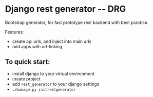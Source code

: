 # Django rest generator -- DRG

Bootstrap generator, for fast prototype rest backend with best practise.


Features:

*	create api urls, and inject into main urls
*	add apps with url-linking

## To quick start:
- install django to your virtual environment
- create project
- add `rest_generator` to your django settings
- ```./manage.py initrestgenerator```